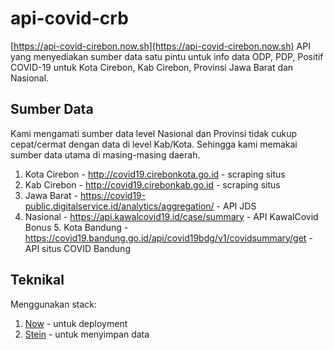 # api-covid-crb
[https://api-covid-cirebon.now.sh](https://api-covid-cirebon.now.sh)
API yang menyediakan sumber data satu pintu untuk info data ODP, PDP, Positif COVID-19 untuk Kota Cirebon, Kab Cirebon, Provinsi Jawa Barat dan Nasional.

## Sumber Data
Kami mengamati sumber data level Nasional dan Provinsi tidak cukup cepat/cermat dengan data di level Kab/Kota. Sehingga kami memakai sumber data utama di masing-masing daerah.  
1. Kota Cirebon - http://covid19.cirebonkota.go.id - scraping situs
2. Kab Cirebon - http://covid19.cirebonkab.go.id - scraping situs
3. Jawa Barat - https://covid19-public.digitalservice.id/analytics/aggregation/ - API JDS
4. Nasional - https://api.kawalcovid19.id/case/summary - API KawalCovid  
Bonus 5. Kota Bandung - https://covid19.bandung.go.id/api/covid19bdg/v1/covidsummary/get - API situs COVID Bandung

## Teknikal
Menggunakan stack:  
1. [Now](http://zeit.co) - untuk deployment
2. [Stein](https://steinhq.com) - untuk menyimpan data
